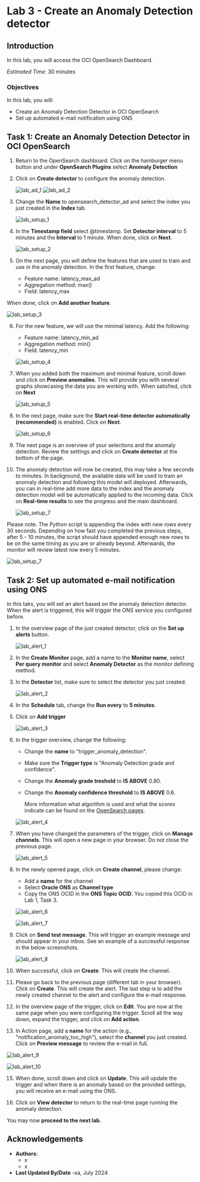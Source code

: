 # Lab 3 - Create an Anomaly Detection detector

## Introduction

In this lab, you will access the OCI OpenSearch Dashboard.

*Estimated Time:* 30 minutes

### Objectives

In this lab, you will:
* Create an Anomaly Detection Detector in OCI OpenSearch
* Set up automated e-mail notification using ONS



## Task 1: Create an Anomaly Detection Detector in OCI OpenSearch

1.	Return to the OpenSearch dashboard. Click on the hamburger menu button and under **OpenSearch Plugins** select **Anomaly Detection**

2.	Click on **Create detector** to configure the anomaly detection.

  	![lab_ad_1](images/ad_1.png)
  	![lab_ad_2](images/ad_2.png)

3. Change the **Name** to opensearch_detector_ad and select the index you just created in the **Index** tab.

   ![lab_setup_1](images/setup_1.png)

4. In the **Timestamp field** select @timestamp. Set **Detector interval** to 5 minutes and the **Interval** to 1 minute. When done, click on **Next**.

   ![lab_setup_2](images/setup_2.png)

5. On the next page, you will define the features that are used to train and use in the anomaly detection. In the first feature, change:
   - Feature name: latency_max_ad
   - Aggregation method: max()
   - Field: latency_max

  When done, click on **Add another feature**.

  ![lab_setup_3](images/setup_3.png)

6. For the new feature, we will use the minimal latency. Add the following:
   - Feature name: latency_min_ad
   - Aggregation method: min()
   - Field: latency_min

    ![lab_setup_4](images/setup_4.png)

7. When you added both the maximum and minimal feature, scroll down and click on **Preview anomalies**. This will provide you with several graphs showcasing the data you are working with. When satisfied, click on **Next**

     ![lab_setup_5](images/setup_5.png)

8. In the next page, make sure the **Start real-time detector automatically (recommended)** is enabled. Click on **Next**.

    ![lab_setup_6](images/setup_6.png)

9. The next page is an overview of your selections and the anomaly detection. Review the settings and click on **Create detector** at the bottom of the page.

10. The anomaly detection will now be created, this may take a few seconds to minutes. In background, the available data will be used to train an anomaly detection and following this model will deployed. Afterwards, you can in real-time add more data to the index and the anomaly detection model will be automatically applied to the incoming data. Click on **Real-time results** to see the progress and the main dashboard.

    ![lab_setup_7](images/setup_7.png)

  Please note. The Python script is appending the index with new rows every 30 seconds. Depending on how fast you completed the previous steps, after 5 - 10 minutes, the script should have appended enough new rows to be on the same timing as you are or already beyond. Afterwards, the monitor will review latest row every 5 minutes. 

  ![lab_setup_7](images/setup_8.png)


## Task 2: Set up automated e-mail notification using ONS

In this taks, you will set an alert based on the anomaly detection detector. When the alert is triggered, this will trigger the ONS service you configured before.

1. In the overview page of the just created detector, click on the **Set up alerts** button.

   ![lab_alert_1](images/alert_1.png)

3. In the **Create Monitor** page, add a name to the **Monitor name**, select **Per query monitor** and select **Anomaly Detector** as the monitor defining method.

4. In the **Detector** list, make sure to select the detector you just created. 
   
   ![lab_alert_2](images/alert_2.png)

5. In the **Schedule** tab, change the **Run every** to **5 minutes**.
   
6. Click on **Add trigger**

   ![lab_alert_3](images/alert_3.png)

7. In the trigger overview, change the following:
   * Change the **name** to "trigger_anomaly_detection".
   * Make sure the **Trigger type** is "Anomaly Detection grade and confidence".
   * Change the **Anomaly grade treshold** to **IS ABOVE** 0.80.
   * Change the **Anomaly confidence threshold** to **IS ABOVE** 0.6.
  
     More information what algorithm is used and what the scores indicate can be found on the [OpenSearch pages](https://opensearch.org/docs/latest/observing-your-data/ad/index/).

   ![lab_alert_4](images/alert_4.png)

8. When you have changed the parameters of the trigger, click on **Manage channels**. This will open a new page in your browser. Do not close the previous page.

   ![lab_alert_5](images/alert_5.png)

9. In the newly opened page, click on **Create channel**, please change:
   * Add a **name** for the channel
   * Select **Oracle ONS** as **Channel type**
   * Copy the ONS OCID in the **ONS Topic OCID**. You copied this OCID in Lab 1, Task 3.
     
    ![lab_alert_6](images/alert_6.png)
   
     ![lab_alert_7](images/alert_7.png)

10. Click on **Send test message**. This will trigger an example message and should appear in your inbox. See an example of a successful response in the below screenshots.

    ![lab_alert_8](images/alert_8.png)

11. When successful, click on **Create**. This will create the channel.

12. Please go back to the previous page (different tab in your browser). Click on **Create**. This will create the alert. The last step is to add the newly created channel to the alert and configure the e-mail response.

13. In the overview page of the trigger, click on **Edit**. You are now at the same page when you were configuring the trigger. Scroll all the way down, expand the trigger, and click on **Add action**.

14. In Action page, add a **name** for the action (e.g., "notification_anomaly_too_high"), select the **channel** you just created. Click on **Preview message** to review the e-mail in full.

  ![lab_alert_9](images/alert_9.png)

  ![lab_alert_10](images/alert_10.png)

15. When done, scroll down and click on **Update**. This will update the trigger and when there is an anomaly based on the provided settings, you will receive an e-mail using the ONS.

16. Click on **View detector** to return to the real-time page running the anomaly detection.

You may now **proceed to the next lab.**

## Acknowledgements
* **Authors**:
    * x
    * x
* **Last Updated By/Date** -xa, July 2024
